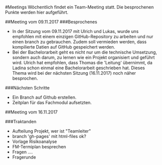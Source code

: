 #Meetings
Wöchentlich findet ein Team-Meeting statt. Die besprochenen Punkte werden hier aufgeführt.

##Meeting vom 09.11.2017
###Besprochenes
* In der Sitzung vom 09.11.2017 mit Ulrich und Lukas, wurde uns empfohlen mit einem einzigen GitHub-Repository zu arbeiten und nur einen branch zu gebrauchen. Zudem soll vermieden werden, dass kompilierte Datien auf GitHub gespeichert werden.
* Bei der Bachelorarbeit geht es nicht nur um die technische Umsetzung, sondern auch darum, zu lernen wie ein Projekt organisiert und geführt wird. Ulrich hat empfohlen, dass Thomas die 'Leitung' übernimmt, da Ladina schon einmal eine Bachelorarbeit geschrieben hat. Dieses Thema wird bei der nächsten Sitzung (16.11.2017) noch näher besprochen.

###Nächsten Schritte
* Ein Branch auf Github erstellen.
* Zeitplan für das Fachmodul aufsetzten.

##Meeting vom 16.11.2017

###Traktanden
* Aufteilung Projekt, wer ist "Teamleiter"
* branch 'gh-pages' mit html-files ok?
* Vorlage Risikoanalyse
* FM-Termiplan besprechen
* Fragen ....
* Fragerunde
